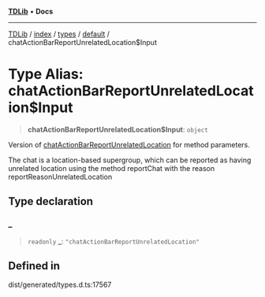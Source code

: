[**TDLib**](../../../../../../README.md) • **Docs**

***

[TDLib](../../../../../../modules.md) / [index](../../../../../README.md) / [types](../../../README.md) / [default](../README.md) / chatActionBarReportUnrelatedLocation$Input

# Type Alias: chatActionBarReportUnrelatedLocation$Input

> **chatActionBarReportUnrelatedLocation$Input**: `object`

Version of [chatActionBarReportUnrelatedLocation](chatActionBarReportUnrelatedLocation.md) for method parameters.

The chat is a location-based supergroup, which can be reported as having unrelated location using the method reportChat with the reason reportReasonUnrelatedLocation

## Type declaration

### \_

> `readonly` **\_**: `"chatActionBarReportUnrelatedLocation"`

## Defined in

dist/generated/types.d.ts:17567
